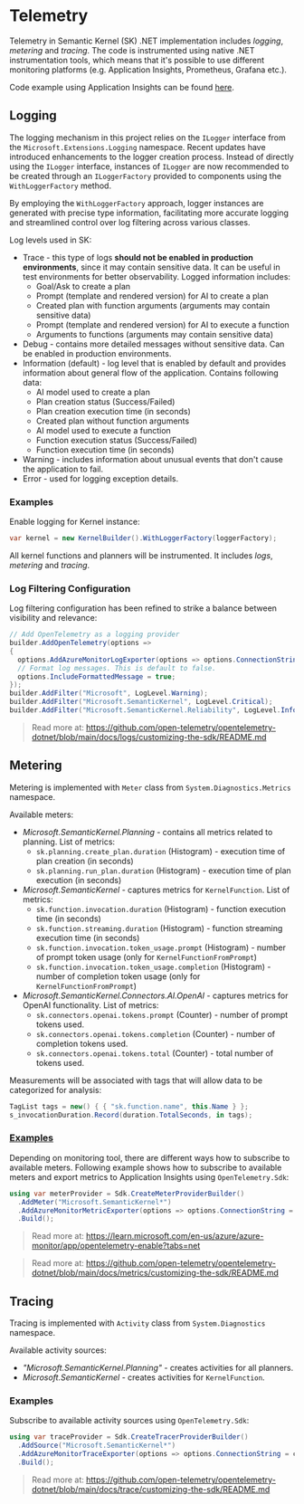 # Telemetry

Telemetry in Semantic Kernel (SK) .NET implementation includes _logging_, _metering_ and _tracing_.
The code is instrumented using native .NET instrumentation tools, which means that it's possible to use different monitoring platforms (e.g. Application Insights, Prometheus, Grafana etc.).

Code example using Application Insights can be found [here](https://github.com/microsoft/semantic-kernel/blob/main/dotnet/samples/TelemetryExample).

## Logging

The logging mechanism in this project relies on the `ILogger` interface from the `Microsoft.Extensions.Logging` namespace. Recent updates have introduced enhancements to the logger creation process. Instead of directly using the `ILogger` interface, instances of `ILogger` are now recommended to be created through an `ILoggerFactory` provided to components using the `WithLoggerFactory` method.

By employing the `WithLoggerFactory` approach, logger instances are generated with precise type information, facilitating more accurate logging and streamlined control over log filtering across various classes.

Log levels used in SK:

- Trace - this type of logs **should not be enabled in production environments**, since it may contain sensitive data. It can be useful in test environments for better observability. Logged information includes:
  - Goal/Ask to create a plan
  - Prompt (template and rendered version) for AI to create a plan
  - Created plan with function arguments (arguments may contain sensitive data)
  - Prompt (template and rendered version) for AI to execute a function
  - Arguments to functions (arguments may contain sensitive data)
- Debug - contains more detailed messages without sensitive data. Can be enabled in production environments.
- Information (default) - log level that is enabled by default and provides information about general flow of the application. Contains following data:
  - AI model used to create a plan
  - Plan creation status (Success/Failed)
  - Plan creation execution time (in seconds)
  - Created plan without function arguments
  - AI model used to execute a function
  - Function execution status (Success/Failed)
  - Function execution time (in seconds)
- Warning - includes information about unusual events that don't cause the application to fail.
- Error - used for logging exception details.

### Examples

Enable logging for Kernel instance:

```csharp
var kernel = new KernelBuilder().WithLoggerFactory(loggerFactory);
```

All kernel functions and planners will be instrumented. It includes _logs_, _metering_ and _tracing_.

### Log Filtering Configuration

Log filtering configuration has been refined to strike a balance between visibility and relevance:

```csharp
// Add OpenTelemetry as a logging provider
builder.AddOpenTelemetry(options =>
{
  options.AddAzureMonitorLogExporter(options => options.ConnectionString = connectionString);
  // Format log messages. This is default to false.
  options.IncludeFormattedMessage = true;
});
builder.AddFilter("Microsoft", LogLevel.Warning);
builder.AddFilter("Microsoft.SemanticKernel", LogLevel.Critical);
builder.AddFilter("Microsoft.SemanticKernel.Reliability", LogLevel.Information);
```

> Read more at: https://github.com/open-telemetry/opentelemetry-dotnet/blob/main/docs/logs/customizing-the-sdk/README.md

## Metering

Metering is implemented with `Meter` class from `System.Diagnostics.Metrics` namespace.

Available meters:

- _Microsoft.SemanticKernel.Planning_ - contains all metrics related to planning. List of metrics:
  - `sk.planning.create_plan.duration` (Histogram) - execution time of plan creation (in seconds)
  - `sk.planning.run_plan.duration` (Histogram) - execution time of plan execution (in seconds)
- _Microsoft.SemanticKernel_ - captures metrics for `KernelFunction`. List of metrics:
  - `sk.function.invocation.duration` (Histogram) - function execution time (in seconds)
  - `sk.function.streaming.duration` (Histogram) - function streaming execution time (in seconds)
  - `sk.function.invocation.token_usage.prompt` (Histogram) - number of prompt token usage (only for `KernelFunctionFromPrompt`)
  - `sk.function.invocation.token_usage.completion` (Histogram) - number of completion token usage (only for `KernelFunctionFromPrompt`)
- _Microsoft.SemanticKernel.Connectors.AI.OpenAI_ - captures metrics for OpenAI functionality. List of metrics:
  - `sk.connectors.openai.tokens.prompt` (Counter) - number of prompt tokens used.
  - `sk.connectors.openai.tokens.completion` (Counter) - number of completion tokens used.
  - `sk.connectors.openai.tokens.total` (Counter) - total number of tokens used.

Measurements will be associated with tags that will allow data to be categorized for analysis:

```csharp
TagList tags = new() { { "sk.function.name", this.Name } };
s_invocationDuration.Record(duration.TotalSeconds, in tags);
```

### [Examples](https://github.com/microsoft/semantic-kernel/blob/main/dotnet/samples/TelemetryExample/Program.cs)

Depending on monitoring tool, there are different ways how to subscribe to available meters. Following example shows how to subscribe to available meters and export metrics to Application Insights using `OpenTelemetry.Sdk`:

```csharp
using var meterProvider = Sdk.CreateMeterProviderBuilder()
  .AddMeter("Microsoft.SemanticKernel*")
  .AddAzureMonitorMetricExporter(options => options.ConnectionString = connectionString)
  .Build();
```

> Read more at: https://learn.microsoft.com/en-us/azure/azure-monitor/app/opentelemetry-enable?tabs=net

> Read more at: https://github.com/open-telemetry/opentelemetry-dotnet/blob/main/docs/metrics/customizing-the-sdk/README.md

## Tracing

Tracing is implemented with `Activity` class from `System.Diagnostics` namespace.

Available activity sources:

- _"Microsoft.SemanticKernel.Planning"_ - creates activities for all planners.
- _Microsoft.SemanticKernel_ - creates activities for `KernelFunction`.

### Examples

Subscribe to available activity sources using `OpenTelemetry.Sdk`:

```csharp
using var traceProvider = Sdk.CreateTracerProviderBuilder()
  .AddSource("Microsoft.SemanticKernel*")
  .AddAzureMonitorTraceExporter(options => options.ConnectionString = connectionString)
  .Build();
```

> Read more at: https://github.com/open-telemetry/opentelemetry-dotnet/blob/main/docs/trace/customizing-the-sdk/README.md
